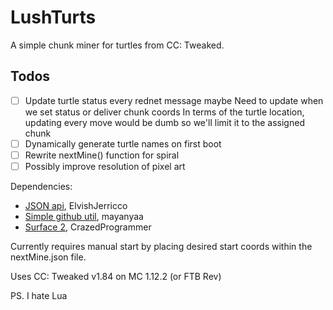 # LushTurts

A simple chunk miner for turtles from CC: Tweaked.

## Todos
* [ ] Update turtle status every rednet message maybe
        Need to update when we set status or deliver chunk coords
        In terms of the turtle location, updating every move would be dumb so we'll limit it to the assigned chunk
* [ ] Dynamically generate turtle names on first boot
* [ ] Rewrite nextMine() function for spiral
* [ ] Possibly improve resolution of pixel art

Dependencies:
- [JSON api](http://www.computercraft.info/forums2/index.php?/topic/5854-json-api-v201-for-computercraft/), ElvishJerricco
- [Simple github util](http://www.computercraft.info/forums2/index.php?/topic/29920-simple-github-util/), mayanyaa
- [Surface 2](http://www.computercraft.info/forums2/index.php?/topic/28336-surface-2-a-powerful-graphics-library/), CrazedProgrammer

Currently requires manual start by placing desired start coords within the nextMine.json file.

Uses CC: Tweaked v1.84 on MC 1.12.2 (or FTB Rev)

PS. I hate Lua
